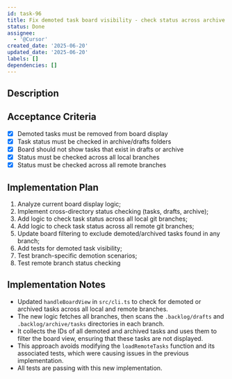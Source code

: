 ```yaml
---
id: task-96
title: Fix demoted task board visibility - check status across archive and drafts
status: Done
assignee:
  - '@Cursor'
created_date: '2025-06-20'
updated_date: '2025-06-20'
labels: []
dependencies: []
---
```


## Description

## Acceptance Criteria

- [x] Demoted tasks must be removed from board display
- [x] Task status must be checked in archive/drafts folders
- [x] Board should not show tasks that exist in drafts or archive
- [x] Status must be checked across all local branches
- [x] Status must be checked across all remote branches

## Implementation Plan

1. Analyze current board display logic;
2. Implement cross-directory status checking (tasks, drafts, archive);
3. Add logic to check task status across all local git branches;
4. Add logic to check task status across all remote git branches;
5. Update board filtering to exclude demoted/archived tasks found in any branch;
6. Add tests for demoted task visibility;
7. Test branch-specific demotion scenarios;
8. Test remote branch status checking

## Implementation Notes

- Updated `handleBoardView` in `src/cli.ts` to check for demoted or archived tasks across all local and remote branches.
- The new logic fetches all branches, then scans the `.backlog/drafts` and `.backlog/archive/tasks` directories in each branch.
- It collects the IDs of all demoted and archived tasks and uses them to filter the board view, ensuring that these tasks are not displayed.
- This approach avoids modifying the `loadRemoteTasks` function and its associated tests, which were causing issues in the previous implementation.
- All tests are passing with this new implementation.
